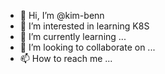 - 👋 Hi, I’m @kim-benn
- 👀 I’m interested in learning K8S
- 🌱 I’m currently learning ...
- 💞️ I’m looking to collaborate on ...
- 📫 How to reach me ...

<!---
kim-benn/kim-benn is a ✨ special ✨ repository because its `README.md` (this file) appears on your GitHub profile.
You can click the Preview link to take a look at your changes.
--->
